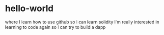 # hello-world
where I learn how to use github so I can learn solidity
I'm really interested in learning to code again so I can try to build a dapp
